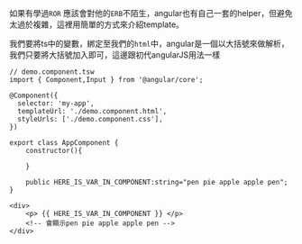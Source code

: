 
如果有學過`ROR` 應該會對他的`ERB`不陌生，angular也有自己一套的helper，但避免太過於複雜，這裡用簡單的方式來介紹template。

我們要將ts中的變數，綁定至我們的`html`中，angular是一個以大括號來做解析，我們只要將大括號加入即可，這邊跟初代angularJS用法一樣

```typescript=
// demo.component.tsw
import { Component,Input } from '@angular/core';

@Component({
  selector: 'my-app',
  templateUrl: './demo.component.html',
  styleUrls: ['./demo.component.css'],
})

export class AppComponent {
    constructor(){
    
    }
    
    public HERE_IS_VAR_IN_COMPONENT:string="pen pie apple apple pen";
}
```

```htmlmixed=
<div>
    <p> {{ HERE_IS_VAR_IN_COMPONENT }} </p>
    <!-- 會顯示pen pie apple apple pen -->
</div>
```